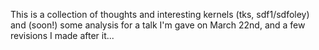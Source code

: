 
This is a collection of thoughts and interesting kernels (tks, sdf1/sdfoley) and (soon!) some analysis for a talk I'm gave on March 22nd, and a few revisions I made after it...
